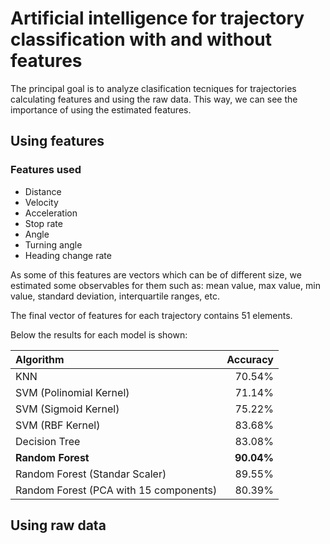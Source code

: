 # Artificial intelligence for trajectory classification with and without features

The principal goal is to analyze clasification tecniques for trajectories calculating
features and using the raw data. This way, we can see the importance of using
the estimated features.

## Using features

### Features used

- Distance
- Velocity
- Acceleration
- Stop rate
- Angle
- Turning angle
- Heading change rate

As some of this features are vectors which can be of different size, we
estimated some observables for them such as: mean value, max value, min value,
standard deviation, interquartile ranges, etc.

The final vector of features for each trajectory contains 51 elements.

Below the results for each model is shown:

| Algorithm									| Accuracy	|
| :--										|	   --:	|
| KNN										|    70.54%	|
| SVM (Polinomial Kernel)					|    71.14% |
| SVM (Sigmoid Kernel)						|    75.22% |
| SVM (RBF Kernel)							|    83.68% |
| Decision Tree							    |	 83.08% |
| **Random Forest**							|**90.04%** |
| Random Forest (Standar Scaler)  			|    89.55% |
| Random Forest (PCA with 15 components)  	|    80.39% |


## Using raw data

